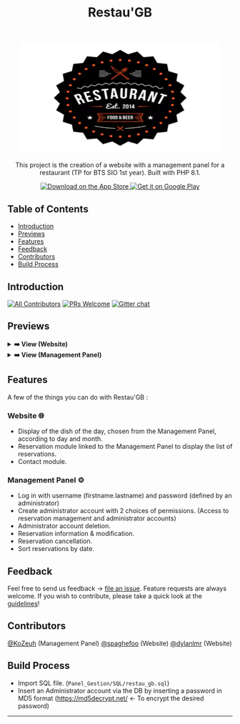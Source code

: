 <h1 align="center"> Restau'GB </h1> <br>
<p align="center">
  <a href="https://gitpoint.co/">
    <img src="logo.png" width="450">
  </a>
</p>

<p align="center">
    This project is the creation of a website with a management panel for a restaurant (TP for BTS SIO 1st year). Built with PHP 8.1.
</p>

<p align="center">
  <a href="#">
    <img alt="Download on the App Store" title="App Store" src="http://i.imgur.com/0n2zqHD.png" width="140">
  </a>

  <a href="#">
    <img alt="Get it on Google Play" title="Google Play" src="http://i.imgur.com/mtGRPuM.png" width="140">
  </a>
</p>

<!-- START doctoc generated TOC please keep comment here to allow auto update -->
<!-- DON'T EDIT THIS SECTION, INSTEAD RE-RUN doctoc TO UPDATE -->
## Table of Contents

- [Introduction](#introduction)
- [Previews](#previews)
- [Features](#features)
- [Feedback](#feedback)
- [Contributors](#contributors)
- [Build Process](#build-process)

<!-- END doctoc generated TOC please keep comment here to allow auto update -->

## Introduction

[![All Contributors](https://img.shields.io/badge/all_contributors-1-orange.svg?style=flat-square)](./CONTRIBUTORS.md)
[![PRs Welcome](https://img.shields.io/badge/PRs-welcome-brightgreen.svg?style=flat-square)](http://makeapullrequest.com)
[![Gitter chat](https://img.shields.io/badge/chat-on_gitter-008080.svg?style=flat-square)](https://gitter.im/RestauGB)

## Previews

<details>
  <summary><strong>➡️ View (Website)</strong></summary>
  <br/>
  <a href="https://restaugb.kozeuh-dev.fr">DEMO</a>
</details>

<details>
  <summary><strong>➡️ View (Management Panel)</strong></summary>
  <br/>
  <a href="https://panel-restaugb.kozeuh-dev.fr">DEMO</a>
</details>

## Features

A few of the things you can do with Restau'GB :

### Website 🌐

* Display of the dish of the day, chosen from the Management Panel, according to day and month.
* Reservation module linked to the Management Panel to display the list of reservations.
* Contact module.

### Management Panel ⚙️

* Log in with username (firstname.lastname) and password (defined by an administrator)
* Create administrator account with 2 choices of permissions. (Access to reservation management and administrator accounts)
* Administrator account deletion.
* Reservation information & modification.
* Reservation cancellation.
* Sort reservations by date.

## Feedback

Feel free to send us feedback -> [file an issue](https://github.com/KoZeuh/RestauGB/issues/new). Feature requests are always welcome. If you wish to contribute, please take a quick look at the [guidelines](./CONTRIBUTING.md)!

## Contributors

[@KoZeuh](https://github.com/KoZeuh) (Management Panel)
[@spaghefoo](https://github.com/spaghefoo) (Website)
[@dylanlmr](https://github.com/dylanlmr) (Website)

## Build Process

- Import SQL file. (`Panel_Gestion/SQL/restau_gb.sql`)
- Insert an Administrator account via the DB by inserting a password in MD5 format (https://md5decrypt.net/ <- To encrypt the desired password) 

----------------------------------------------------------------------------------------------------------------------------------------------------------------------------------------------------------------------------------------------------------


